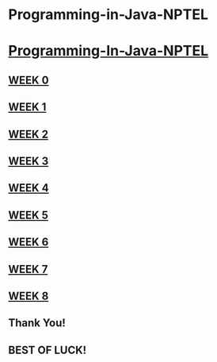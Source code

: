 # Programming-in-Java-NPTEL

# [Programming-In-Java-NPTEL](https://github.com/iamaslamkhan/NPTEL/tree/main/Programming-In-Java)

## [WEEK 0](https://github.com/iamaslamkhan/NPTEL/tree/main/Programming-In-Java/Week-0)

## [WEEK 1](https://github.com/iamaslamkhan/NPTEL/tree/main/Programming-In-Java/Week-1)

## [WEEK 2](https://github.com/iamaslamkhan/NPTEL/tree/main/Programming-In-Java/Week-2)

## [WEEK 3](https://github.com/iamaslamkhan/NPTEL/tree/main/Programming-In-Java/Week-3)

## [WEEK 4](https://github.com/iamaslamkhan/NPTEL/tree/main/Programming-In-Java/Week-4)

## [WEEK 5](https://github.com/iamaslamkhan/NPTEL/tree/main/Programming-In-Java/Week-5)

## [WEEK 6](https://github.com/iamaslamkhan/NPTEL/tree/main/Programming-In-Java/Week-6)

## [WEEK 7](https://github.com/iamaslamkhan/NPTEL/tree/main/Programming-In-Java/Week-7)

## [WEEK 8](https://github.com/iamaslamkhan/NPTEL/tree/main/Programming-In-Java/Week-8)

## Thank You!

## BEST OF LUCK!
